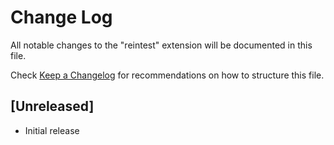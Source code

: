 # Change Log

All notable changes to the "reintest" extension will be documented in this file.

Check [Keep a Changelog](http://keepachangelog.com/) for recommendations on how to structure this file.

## [Unreleased]

- Initial release